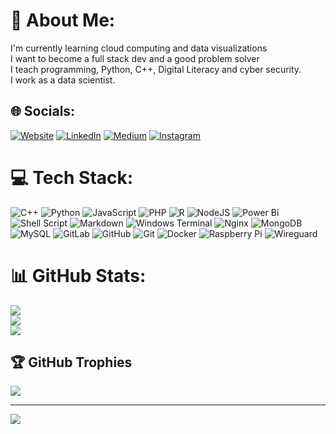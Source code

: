 # 💫 About Me:
I'm currently learning cloud computing and data visualizations<br>I want to become a full stack dev and a good problem solver<br>I teach programming, Python, C++, Digital Literacy and cyber security.<br>I work as a data scientist.

## 🌐 Socials:
[![Website](https://img.shields.io/badge/Website-%230077B5.svg?logo=website&logoColor=white)](https://mohammad-owais.netlify.app/) 
[![LinkedIn](https://img.shields.io/badge/LinkedIn-%230077B5.svg?logo=linkedin&logoColor=white)](https://linkedin.com/in/the-mohammad-owais) 
[![Medium](https://img.shields.io/badge/Medium-12100E?logo=medium&logoColor=white)](https://medium.com/@i211762) 
[![Instagram](https://img.shields.io/badge/Instagram-%23E4405F.svg?logo=instagram&logoColor=white)](https://instagram.com/AP2KMO)


# 💻 Tech Stack:
![C++](https://img.shields.io/badge/c++-%2300599C.svg?style=flat&logo=c%2B%2B&logoColor=white) ![Python](https://img.shields.io/badge/python-3670A0?style=flat&logo=python&logoColor=ffdd54)
 ![JavaScript](https://img.shields.io/badge/javascript-%23323330.svg?style=flat&logo=javascript&logoColor=%23F7DF1E) ![PHP](https://img.shields.io/badge/php-%23777BB4.svg?style=flat&logo=php&logoColor=white) ![R](https://img.shields.io/badge/r-%23276DC3.svg?style=flat&logo=r&logoColor=white)  ![NodeJS](https://img.shields.io/badge/node.js-6DA55F?style=flat&logo=node.js&logoColor=white)  ![Power Bi](https://img.shields.io/badge/power_bi-F2C811?style=flat&logo=powerbi&logoColor=black)
 ![Shell Script](https://img.shields.io/badge/shell_script-%23121011.svg?style=flat&logo=gnu-bash&logoColor=white) ![Markdown](https://img.shields.io/badge/markdown-%23000000.svg?style=flat&logo=markdown&logoColor=white) ![Windows Terminal](https://img.shields.io/badge/Windows%20Terminal-%234D4D4D.svg?style=flat&logo=windows-terminal&logoColor=white)  ![Nginx](https://img.shields.io/badge/nginx-%23009639.svg?style=flat&logo=nginx&logoColor=white) ![MongoDB](https://img.shields.io/badge/MongoDB-%234ea94b.svg?style=flat&logo=mongodb&logoColor=white) ![MySQL](https://img.shields.io/badge/mysql-4479A1.svg?style=flat&logo=mysql&logoColor=white) ![GitLab](https://img.shields.io/badge/gitlab-%23181717.svg?style=flat&logo=gitlab&logoColor=white) ![GitHub](https://img.shields.io/badge/github-%23121011.svg?style=flat&logo=github&logoColor=white) ![Git](https://img.shields.io/badge/git-%23F05033.svg?style=flat&logo=git&logoColor=white) ![Docker](https://img.shields.io/badge/docker-%230db7ed.svg?style=flat&logo=docker&logoColor=white) ![Raspberry Pi](https://img.shields.io/badge/-RaspberryPi-C51A4A?style=flat&logo=Raspberry-Pi) ![Wireguard](https://img.shields.io/badge/wireguard-%2388171A.svg?style=flat&logo=wireguard&logoColor=white)

# 📊 GitHub Stats:
![](https://github-readme-stats.vercel.app/api?username=OWAIS-KHAWAJA-789&hide_border=false&include_all_commits=true&count_private=true)<br/>
![](https://github-readme-streak-stats.herokuapp.com/?user=OWAIS-KHAWAJA-789&theme=solarized-dark&hide_border=false)<br/>
![](https://github-readme-stats.vercel.app/api/top-langs/?username=OWAIS-KHAWAJA-789&theme=solarized-dark&hide_border=false&include_all_commits=true&count_private=true&layout=compact)

## 🏆 GitHub Trophies
![](https://github-profile-trophy.vercel.app/?username=OWAIS-KHAWAJA-789&theme=radical&no-frame=false&no-bg=true&margin-w=4)

---
[![](https://visitcount.itsvg.in/api?id=OWAIS-KHAWAJA-789&icon=3&color=0)](https://visitcount.itsvg.in)
